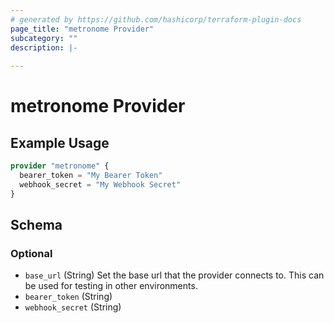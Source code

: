 ```yaml
---
# generated by https://github.com/hashicorp/terraform-plugin-docs
page_title: "metronome Provider"
subcategory: ""
description: |-
  
---
```


# metronome Provider



## Example Usage

```terraform
provider "metronome" {
  bearer_token = "My Bearer Token"
  webhook_secret = "My Webhook Secret"
}
```

<!-- schema generated by tfplugindocs -->
## Schema

### Optional

- `base_url` (String) Set the base url that the provider connects to. This can be used for testing in other environments.
- `bearer_token` (String)
- `webhook_secret` (String)
